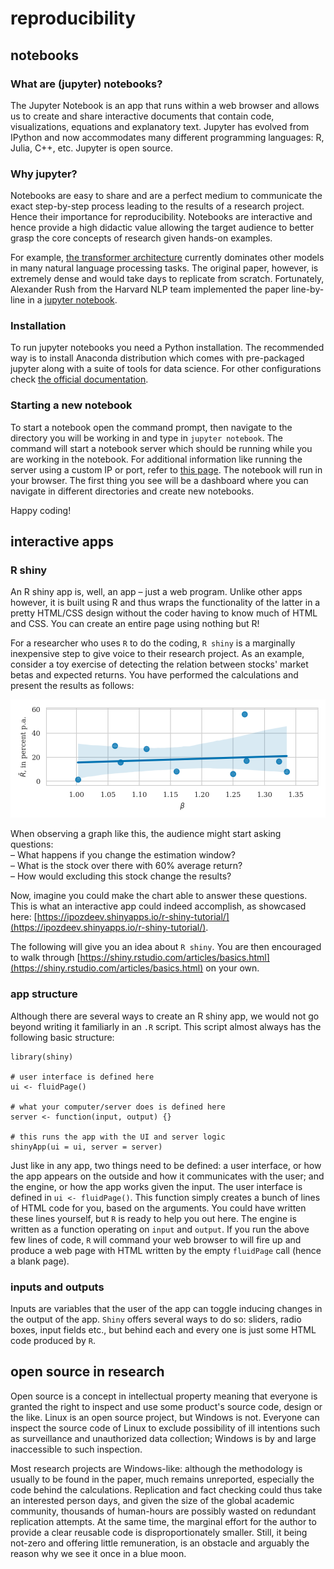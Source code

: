 # reproducibility

## notebooks
### What are (jupyter) notebooks?
The Jupyter Notebook is an app that runs within a web browser and allows us to create and share interactive documents that contain code, visualizations, equations and explanatory text. Jupyter has evolved from IPython and now accommodates many different programming languages: R, Julia, C++, etc. Jupyter is open source.

### Why jupyter?
Notebooks are easy to share and are a perfect medium to communicate the exact step-by-step process leading to the results of a research project. Hence their importance for reproducibility. Notebooks are interactive and hence provide a high didactic value allowing the target audience to better grasp the core concepts of research given hands-on examples.

For example, [the transformer architecture](https://arxiv.org/abs/1706.03762) currently dominates other models in many natural language processing tasks. The original paper, however, is extremely dense and would take days to replicate from scratch. Fortunately, Alexander Rush from the Harvard NLP team implemented the paper line-by-line in a [jupyter notebook](https://nlp.seas.harvard.edu/2018/04/03/attention.html).

### Installation
To run jupyter notebooks you need a Python installation. The recommended way is to install Anaconda distribution which comes with pre-packaged jupyter along with a suite of tools for data science. For other configurations check [the official documentation](https://jupyter.org/install).

### Starting a new notebook
To start a notebook open the command prompt, then navigate to the directory you will be working in and type in `jupyter notebook`. The command will start a notebook server which should be running while you are working in the notebook. For additional information like running the server using a custom IP or port, refer to [this page](https://jupyter.readthedocs.io/en/latest/running.html). The notebook will run in your browser. The first thing you see will be a dashboard where you can navigate in different directories and create new notebooks.

Happy coding!

## interactive apps
### R shiny
An R shiny app is, well, an app &ndash; just a web program. Unlike other apps however, it is built using R and thus wraps the functionality of the latter in a pretty HTML/CSS design without the coder having to know much of HTML and CSS. You can create an entire page using nothing but R!

For a researcher who uses `R` to do the coding, `R shiny` is a marginally inexpensive step to give voice to their research project. As an example, consider a toy exercise of detecting the relation between stocks' market betas and expected returns. You have performed the calculations and present the results as follows:

![figures/bibtex-file-loc-example-nber.png](figures/beta-vs-mu.png)

When observing a graph like this, the audience might start asking questions:<br>
&ndash; What happens if you change the estimation window? <br>
&ndash; What is the stock over there with 60% average return? <br>
&ndash; How would excluding this stock change the results?

Now, imagine you could make the chart able to answer these questions. This is what an interactive app could indeed accomplish, as showcased here: [https://ipozdeev.shinyapps.io/r-shiny-tutorial/](https://ipozdeev.shinyapps.io/r-shiny-tutorial/).

The following will give you an idea about `R shiny`. You are then encouraged to walk through [https://shiny.rstudio.com/articles/basics.html](https://shiny.rstudio.com/articles/basics.html) on your own.

### app structure
Although there are several ways to create an R shiny app, we would not go beyond writing it familiarly in an `.R` script. This script almost always has the following basic structure:
```
library(shiny)

# user interface is defined here
ui <- fluidPage()

# what your computer/server does is defined here
server <- function(input, output) {}

# this runs the app with the UI and server logic
shinyApp(ui = ui, server = server)

```
Just like in any app, two things need to be defined: a user interface, or how the app appears on the outside and how it communicates with the user; and the engine, or how the app works given the input. The user interface is defined in `ui <- fluidPage()`. This function simply creates a bunch of lines of HTML code for you, based on the arguments. You could have written these lines yourself, but `R` is ready to help you out here. The engine is written as a function operating on `input` and `output`. If you run the above few lines of code, `R` will command your web browser to will fire up and produce a web page with HTML written by the empty `fluidPage` call (hence a blank page).

### inputs and outputs
Inputs are variables that the user of the app can toggle inducing changes in the output of the app. `Shiny` offers several ways to do so: sliders, radio boxes, input fields etc., but behind each and every one is just some HTML code produced by `R`.

## open source in research
Open source is a concept in intellectual property meaning that everyone is granted the right to inspect and use some product's source code, design or the like. Linux is an open source project, but Windows is not. Everyone can inspect the source code of Linux to exclude possibility of ill intentions such as surveillance and unauthorized data collection; Windows is by and large inaccessible to such inspection.

Most research projects are Windows-like: although the methodology is usually to be found in the paper, much remains unreported, especially the code behind the calculations. Replication and fact checking could thus take an interested person days, and given the size of the global academic community, thousands of human-hours are possibly wasted on redundant replication attempts. At the same time, the marginal effort for the author to provide a clear reusable code is disproportionately smaller. Still, it being not-zero and offering little remuneration, is an obstacle and arguably the reason why we see it once in a blue moon.
